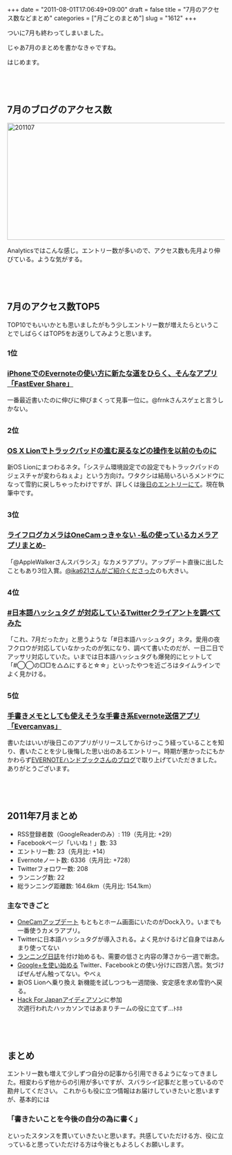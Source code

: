 +++
date = "2011-08-01T17:06:49+09:00"
draft = false
title = "7月のアクセス数などまとめ"
categories = ["月ごとのまとめ"]
slug = "1612"
+++

ついに7月も終わってしまいました。

じゃあ7月のまとめを書かなきゃですね。

はじめます。<!--more--><p style="margin-top: 6em;">

<h2>7月のブログのアクセス数 </h2>
<img style="display:block; margin-left:auto; margin-right:auto;" src="http://knk-n.com.s3-website-ap-northeast-1.amazonaws.com/images/2011/08/201107.jpg" alt="201107" title="201107.jpg" border="0" width="600" height="271" />

Analyticsではこんな感じ。エントリー数が多いので、アクセス数も先月より伸びている。ような気がする。

<p style="margin-top: 6em;">

<h2>7月のアクセス数TOP5</h2>
TOP10でもいいかとも思いましたがもう少しエントリー数が増えたらということでしばらくはTOP5をお送りしてみようと思います。

<h3>1位</h3>
<h3><a rel="nofollow" target="_blank" href="http://knk-n.com/2011/07/26/fastever_share/">iPhoneでのEvernoteの使い方に新たな道をひらく、そんなアプリ「FastEver Share」</a><a rel="nofollow" target="_blank" href="http://b.hatena.ne.jp/entry/http://knk-n.com/2011/07/26/fastever_share/"><img border="0" src="http://b.hatena.ne.jp/entry/image/http://knk-n.com/2011/07/26/fastever_share/" alt=""/></a></h3>

一番最近書いたのに伸びに伸びまくって見事一位に。@frnkさんスゲェと言うしかない。
<p style="margin-top: 2em;">
<h3>2位</h3>
<h3><a rel="nofollow" target="_blank" href="http://knk-n.com/2011/07/22/lion-trackpad/">OS X Lionでトラックパッドの進む戻るなどの操作を以前のものに</a><a rel="nofollow" target="_blank" href="http://b.hatena.ne.jp/entry/http://knk-n.com/2011/07/22/lion-trackpad/"><img border="0" src="http://b.hatena.ne.jp/entry/image/http://knk-n.com/2011/07/22/lion-trackpad/" alt=""/></a></h3>

新OS Lionにまつわるネタ。「システム環境設定での設定でもトラックパッドのジェスチャが変わらねぇよ」という方向け。ワタクシは結局いろいろメンドウになって雪豹に戻しちゃったわけですが、詳しくは<a href="http://knk-n.com/2011/08/08/lion_snowleopard/" target="_blank">後日のエントリーにて</a>。現在執筆中です。

<p style="margin-top: 2em;">
<h3>3位</h3>
<h3><a rel="nofollow" target="_blank" href="http://knk-n.com/2011/07/09/onecam-cameraapp/">ライフログカメラはOneCamっきゃない -私の使っているカメラアプリまとめ-</a><a rel="nofollow" target="_blank" href="http://b.hatena.ne.jp/entry/http://knk-n.com/2011/07/09/onecam-cameraapp/"><img border="0" src="http://b.hatena.ne.jp/entry/image/http://knk-n.com/2011/07/09/onecam-cameraapp/" alt=""/></a></h3>

「@AppleWalkerさんスバラシス」なカメラアプリ。アップデート直後に出したこともあり3位入賞。<a href="http://punksteady.com/2011/07/09/lifelog-onecam/" target="_blank">@ika621さんがご紹介くださった</a>のも大きい。

<p style="margin-top: 2em;">
<h3>4位</h3>
<h3><a rel="nofollow" target="_blank" href="http://knk-n.com/2011/07/13/twitter-japanesehashtag/">#日本語ハッシュタグ が対応しているTwitterクライアントを調べてみた</a><a rel="nofollow" target="_blank" href="http://b.hatena.ne.jp/entry/http://knk-n.com/2011/07/13/twitter-japanesehashtag/"><img border="0" src="http://b.hatena.ne.jp/entry/image/http://knk-n.com/2011/07/13/twitter-japanesehashtag/" alt=""/></a></h3>
「これ、7月だったか」と思うような「#日本語ハッシュタグ」ネタ。愛用の夜フクロウが対応していなかったのが気になり、調べて書いたのだが、一日二日でアッサリ対応していた。いまでは日本語ハッシュタグも爆発的にヒットして「#◯◯の□□を△△にすると☆☆」といったやつを近ごろはタイムラインでよく見かける。

<p style="margin-top: 2em;">
<h3>5位</h3>
<h3><a rel="nofollow" target="_blank" href="http://knk-n.com/2011/07/08/evercanvas/">手書きメモとしても使えそうな手書き系Evernote送信アプリ「Evercanvas」</a><a rel="nofollow" target="_blank" href="http://b.hatena.ne.jp/entry/http://knk-n.com/2011/07/08/evercanvas/"><img border="0" src="http://b.hatena.ne.jp/entry/image/http://knk-n.com/2011/07/08/evercanvas/" alt=""/></a></h3>

書いたはいいが後日このアプリがリリースしてからけっこう経っていることを知り、書いたことを少し後悔した思い出のあるエントリー。時期が悪かったにもかかわらず<a href="http://evernotebook.com/archives/578" target="_blank">EVERNOTEハンドブックさんのブログ</a>で取り上げていただきました。ありがとうございます。

<p style="margin-top: 6em;">

<h2>2011年7月まとめ</h2>
<ul>
<li>RSS登録者数（GoogleReaderのみ）: 119（先月比: +29）</li>
<li>Facebookページ「いいね！」数: 33</li>
<li>エントリー数: 23（先月比: +14）</li>
<li>Evernoteノート数: 6336（先月比: +728）</li>
<li>Twitterフォロワー数: 208</li>
<li>ランニング数: 22</li>
<li>総ランニング距離数: 164.6km（先月比: 154.1km）</li>
</ul> 
<h3>主なできごと</h3>
<ul>
<li><a href="http://knk-n.com/2011/07/09/onecam-cameraapp/" target="_blank">OneCamアップデート</a> もともとホーム画面にいたのがDock入り。いまでも一番使うカメラアプリ。</li>
<li>Twitterに日本語ハッシュタグが導入される。よく見かけるけど自身ではあんまり使ってない</li>
<li><a href="http://knk-n.com/tag/running-diary/" target="_blank">ランニング日誌</a>を付け始めるも、需要の低さと内容の薄さから一週で断念。</li>
<li><a href="http://knk-n.com/2011/07/20/googleplus-iphone/" target="_blank">Google+を使い始める</a> Twitter、Facebookとの使い分けに四苦八苦。気づけばぜんぜん触ってない。やべぇ</li>
<li>新OS Lionへ乗り換え 新機能を試しつつも一週間後、安定感を求め雪豹へ戻る。
</li>
<li><a href="http://knk-n.com/2011/07/24/hack4jp-ideathon/" target="_blank">Hack For Japanアイディアソン</a>に参加</li>
次週行われたハッカソンではあまりチームの役に立てず...ﾄﾎﾎ
</ul>

<p style="margin-top: 6em;">

<h2>まとめ</h2>
エントリー数も増えて少しずつ自分の記事から引用できるようになってきました。相変わらず他からの引用が多いですが、スバラシイ記事だと思っているので勘弁してください。
これからも役に立つ情報はお届けしていきたいと思いますが、基本的には
<h3>「書きたいことを今後の自分の為に書く」</h3>
といったスタンスを貫いていきたいと思います。共感していただける方、役に立っていると思っていただける方は今後ともよろしくお願いします。
